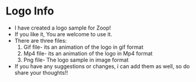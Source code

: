 # Logo Info 
- I have created a logo sample for Zoop! 
- If you like it, You are welcome to use it. 
- There are three files:
    1. Gif file- its an animation of the logo in gif format
    2. Mp4 file- its an animation of the logo in Mp4 format
    3. Png file- The logo sample in image format
- If you have any suggestions or changes, i can add them as well, so do share your thoughts!!

